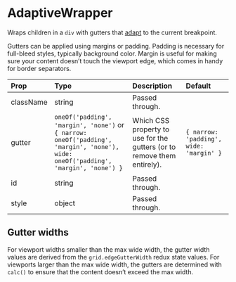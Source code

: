 # AdaptiveWrapper

Wraps children in a `div` with gutters that [adapt](../enhancers/adapter.md) to the current breakpoint.

Gutters can be applied using margins or padding. Padding is necessary for full-bleed styles, typically background color. Margin is useful for making sure your content doesn’t touch the viewport edge, which comes in handy for border separators.

| Prop | Type | Description | Default |
| :--- | :--- | :--- | :--- |
| className | string | Passed through. |  |
| gutter | `oneOf('padding', 'margin', 'none')` or `{ narrow: oneOf('padding', 'margin', 'none'), wide: oneOf('padding', 'margin', 'none') }` | Which CSS property to use for the gutters \(or to remove them entirely\). | `{ narrow: 'padding', wide: 'margin' }` |
| id | string | Passed through. |  |
| style | object | Passed through. |  |

## Gutter widths

For viewport widths smaller than the max wide width, the gutter width values are derived from the `grid.edgeGutterWidth` redux state values. For viewports larger than the max wide width, the gutters are determined with `calc()` to ensure that the content doesn’t exceed the max width.

